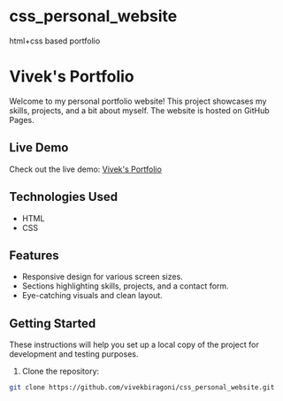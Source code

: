 # css_personal_website
html+css based portfolio
# Vivek's Portfolio

Welcome to my personal portfolio website! This project showcases my skills, projects, and a bit about myself. The website is hosted on GitHub Pages.

## Live Demo

Check out the live demo: [Vivek's Portfolio](#) 

## Technologies Used

- HTML
- CSS


## Features

- Responsive design for various screen sizes.
- Sections highlighting skills, projects, and a contact form.
- Eye-catching visuals and clean layout.

## Getting Started

These instructions will help you set up a local copy of the project for development and testing purposes.

1. Clone the repository:

```bash
git clone https://github.com/vivekbiragoni/css_personal_website.git
